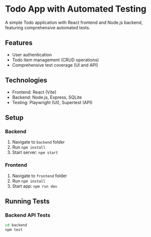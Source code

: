 # Todo App with Automated Testing

A simple Todo application with React frontend and Node.js backend, featuring comprehensive automated tests.

## Features
- User authentication
- Todo item management (CRUD operations)
- Comprehensive test coverage (UI and API)

## Technologies
- Frontend: React (Vite)
- Backend: Node.js, Express, SQLite
- Testing: Playwright (UI), Supertest (API)

## Setup

### Backend
1. Navigate to `backend` folder
2. Run `npm install`
3. Start server: `npm start`

### Frontend
1. Navigate to `frontend` folder
2. Run `npm install`
3. Start app: `npm run dev`

## Running Tests

### Backend API Tests
```bash
cd backend
npm test